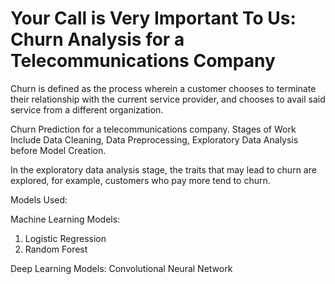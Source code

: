 # Your Call is Very Important To Us: Churn Analysis for a Telecommunications Company

Churn is defined as the process wherein a customer chooses to terminate their relationship with the current service provider, and chooses to avail said service from a different organization.

Churn Prediction for a telecommunications company. Stages of Work Include Data Cleaning, Data Preprocessing, Exploratory Data Analysis before Model Creation. 

In the exploratory data analysis stage, the traits that may lead to churn are explored, for example, customers who pay more tend to churn.

Models Used:

Machine Learning Models:
1. Logistic Regression
2. Random Forest

Deep Learning Models:
Convolutional Neural Network
